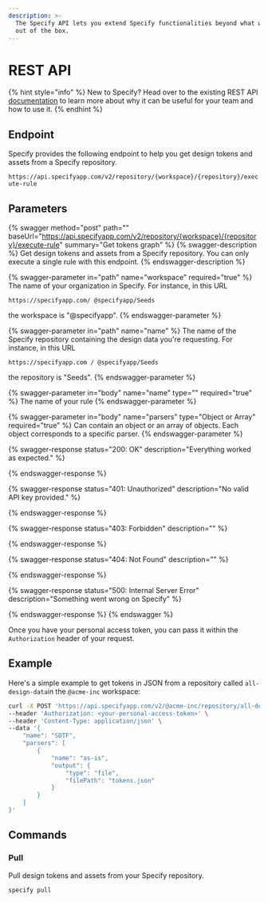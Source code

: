 ```yaml
---
description: >-
  The Specify API lets you extend Specify functionalities beyond what we provide
  out of the box.
---
```


# REST API

{% hint style="info" %}
New to Specify? Head over to the existing REST API [documentation](https://docs.specifyapp.com/apps-and-tools/rest-api) to learn more about why it can be useful for your team and how to use it.
{% endhint %}

## Endpoint

Specify provides the following endpoint to help you get design tokens and assets from a Specify repository.

`https://api.specifyapp.com/v2/repository/{workspace}/{repository}/execute-rule`

## Parameters

{% swagger method="post" path="" baseUrl="https://api.specifyapp.com/v2/repository/{workspace}/{repository}/execute-rule" summary="Get tokens graph" %}
{% swagger-description %}
Get design tokens and assets from a Specify repository. You can only execute a single rule with this endpoint.
{% endswagger-description %}

{% swagger-parameter in="path" name="workspace" required="true" %}
The name of your organization in Specify. For instance, in this URL 

`https://specifyapp.com/ @specifyapp/Seeds`

 the workspace is "@specifyapp".
{% endswagger-parameter %}

{% swagger-parameter in="path" name="name" %}
The name of the Specify repository containing the design data you're requesting. For instance, in this URL 

`https://specifyapp.com / @specifyapp/Seeds`

 the repository is "Seeds".
{% endswagger-parameter %}

{% swagger-parameter in="body" name="name" type="" required="true" %}
The name of your rule
{% endswagger-parameter %}

{% swagger-parameter in="body" name="parsers" type="Object or Array" required="true" %}
Can contain an object or an array of objects. Each object corresponds to a specific parser.
{% endswagger-parameter %}

{% swagger-response status="200: OK" description="Everything worked as expected." %}

{% endswagger-response %}

{% swagger-response status="401: Unauthorized" description="No valid API key provided." %}

{% endswagger-response %}

{% swagger-response status="403: Forbidden" description="" %}

{% endswagger-response %}

{% swagger-response status="404: Not Found" description="" %}

{% endswagger-response %}

{% swagger-response status="500: Internal Server Error" description="Something went wrong on Specify" %}

{% endswagger-response %}
{% endswagger %}

Once you have your personal access token, you can pass it within the `Authorization` header of your request.

## Example

Here's a simple example to get tokens in JSON from a repository called `all-design-data`in the `@acme-inc` workspace:

```bash
curl -X POST 'https://api.specifyapp.com/v2/@acme-inc/repository/all-design-data/execute-rule' \
--header 'Authorization: <your-personal-access-token>' \
--header 'Content-Type: application/json' \
--data '{
    "name": "SDTF",
    "parsers": [
        {
            "name": "as-is",
            "output": {
                "type": "file",
                "filePath": "tokens.json"
            }
        }
    ]
}'
```

## Commands

### Pull

Pull design tokens and assets from your Specify repository.

```bash
specify pull
```
